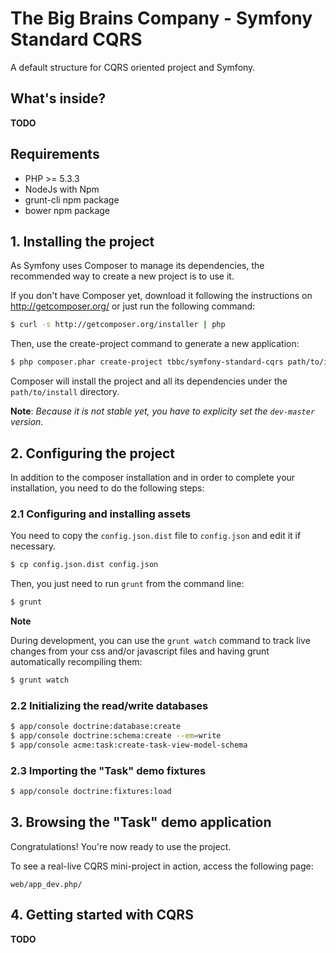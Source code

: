 # The Big Brains Company - Symfony Standard CQRS

A default structure for CQRS oriented project and Symfony.

## What's inside?

**TODO**

## Requirements

* PHP >= 5.3.3
* NodeJs with Npm
* grunt-cli npm package
* bower npm package


## 1. Installing the project

As Symfony uses Composer to manage its dependencies, the recommended way to create a new project is to use it.

If you don't have Composer yet, download it following the instructions on http://getcomposer.org/ or just run the following command:

```bash
$ curl -s http://getcomposer.org/installer | php
```

Then, use the create-project command to generate a new application:

```bash
$ php composer.phar create-project tbbc/symfony-standard-cqrs path/to/install dev-master
```

Composer will install the project and all its dependencies under the `path/to/install` directory.

**Note**: _Because it is not stable yet, you have to explicity set the `dev-master` version._


## 2. Configuring the project

In addition to the composer installation and in order to complete your installation, you need to do the following steps:

### 2.1 Configuring and installing assets

You need to copy the `config.json.dist` file to `config.json` and edit it if necessary.

```bash
$ cp config.json.dist config.json
```

Then, you just need to run `grunt` from the command line:

```bash
$ grunt
```

**Note**

During development, you can use the `grunt watch` command to track live changes from your css and/or javascript
files and having grunt automatically recompiling them:

```bash
$ grunt watch
```

### 2.2 Initializing the read/write databases

```bash
$ app/console doctrine:database:create
$ app/console doctrine:schema:create --em=write
$ app/console acme:task:create-task-view-model-schema
```

### 2.3 Importing the "Task" demo fixtures

```bash
$ app/console doctrine:fixtures:load
```

## 3. Browsing the "Task" demo application

Congratulations! You're now ready to use the project.

To see a real-live CQRS mini-project in action, access the following page:

```
web/app_dev.php/
```

## 4. Getting started with CQRS

**TODO**
